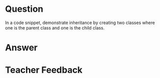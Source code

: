 # Question
In a code snippet, demonstrate inheritance by creating two classes where one is the parent class and one is the child class.

# Answer


# Teacher Feedback